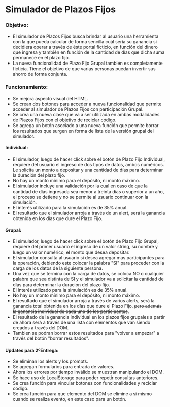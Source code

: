 # Simulador de Plazos Fijos

### Objetivo:
- El simulador de Plazos Fijos busca brindar al usuario una herramienta con la que pueda calcular de forma sencilla cuál sería su ganancia si decidiera operar a través de éste portal ficticio, en función del dinero que ingresa y también en función de la cantidad de días que dicha suma permanece en el plazo fijo.
- La nueva funcionalidad de Plazo Fijo Grupal también es completamente ficticia. Tiene el objetivo de que varias personas puedan invertir sus ahorro de forma conjunta.

### Funcionamiento:
- Se mejora aspecto visual del HTML. 
- Se crean dos botones para acceder a nueva funcionalidad que permite acceder al simulador de Plazos Fijos con participación Grupal.
- Se crea una nueva clase que va a ser utilizada en ambas modalidades de Plazos Fijos con el objetivo de reciclar código.
- Se agrega un botón asociado a una nueva función que permite borrar los resultados que surgen en forma de lista de la versión grupal del simulador.

#### Individual:
- El simulador, luego de hacer click sobre el botón de Plazo Fijo Individual, requiere del usuario el ingreso de dos tipos de datos, ambos numéricos. Le solicita un monto a depositar y una cantidad de días para determinar la duración del plazo fijo.
- No hay un monto mínimo para el depósito, ni monto máximo.
- El simulador incluye una validación por la cual en caso de que la cantidad de días ingresada sea menor a treinta días o superior a un año, el proceso se detiene y no se permite al usuario continuar con la simulación.
- El interés utilizado para la simulación es de 35% anual.
- El resultado que el simulador arroja a través de un alert, será la ganancia obtenida en los días que dure el Plazo Fijo.

#### Grupal:
- El simulador, luego de hacer click sobre el botón de Plazo Fijo Grupal, requiere del primer usuario el ingreso de un valor string, su nombre y luego un valor numérico, el monto que desea depositar.
- El simulador consulta al usuario si desea agregar mas participantes para la operación, debiendo este colocar la palabra "SI" para proceder con la carga de los datos de la siguiente persona.
- Una vez que se termina con la carga de datos, se coloca NO o cualquier palabra que sea distinta de SI y el simulador va a solicitar la cantidad de días para determinar la duración del plazo fijo.
- El interés utilizado para la simulación es de 35% anual.
- No hay un monto mínimo para el depósito, ni monto máximo.
- El resultado que el simulador arroja a través de varios alerts, será la ganancia total obtenida en los días que dure el Plazo Fijo. ~~pero además la ganancia individual de cada uno de los participantes~~.
- El resultado de la ganancia individual en los plazos fijos grupales a partir de ahora será a través de una lista con elementos que van siendo creados a través del DOM.
- Tambien se podran borrar estos resultados para "volver a empezar" a través del botón "borrar resultados".

#### Updates para 2ºEntrega:
- Se eliminan los alerts y los prompts.
- Se agregan formularios para entrada de valores.
- Ahora los errores por tiempo inválido se muestran manipulando el DOM.
- Se hace uso de LocalStorage para poder repetir consultas anteriores.
- Se crea función para vincular botones con funcionalidades y reciclar código.
- Se crea función para que elemento del DOM se elimine a si mismo cuando se realiza evento, en este caso para un botón.